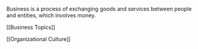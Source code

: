 Business is a process of exchanging goods and services between people and entities, which involves money.

[[Business Topics]]

[[Organizational Culture]]

